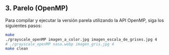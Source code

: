 ## 3. Parelo (OpenMP)
Para compilar y ejecutar la versión parela utilizando la API OpenMP, siga los siguientes pasos:
```bash
make
./grayscale_openMP imagen_a_color.jpg imagen_escala_de_grises.jpg 4
# ./grayscale_openMP nasa.webp imagen_gris.jpg 4
make clean